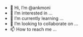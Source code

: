 - 👋 Hi, I’m @ankmoni
- 👀 I’m interested in ...
- 🌱 I’m currently learning ...
- 💞️ I’m looking to collaborate on ...
- 📫 How to reach me ...

<!---
ankmoni/ankmoni is a ✨ special ✨ repository because its `README.md` (this file) appears on your GitHub profile.
You can click the Preview link to take a look at your changes.
--->
